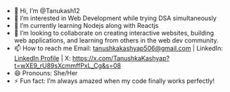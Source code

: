 - 👋 Hi, I’m @Tanukash12
- 👀 I’m interested in Web Development while trying DSA simultaneously
- 🌱 I’m currently learning Nodejs along with Reactjs
- 💞️ I’m looking to collaborate on creating interactive websites, building web applications, and learning from others in the web dev community.
- 📫 How to reach me Email: tanushkakashyap506@gmail.com | LinkedIn: [LinkedIn Profile](https://www.linkedin.com/in/tanushka-kashyap-3b5a28211?utm_source=share&utm_campaign=share_via&utm_content=profile&utm_medium=android_app) | X: https://x.com/TanushkaKashyap?t=wXE9_rU89sXcmmffPxL_Cg&s=08 
- 😄 Pronouns: She/Her
- ⚡ Fun fact: I’m always amazed when my code finally works perfectly!

<!---
Tanukash12/Tanukash12 is a ✨ special ✨ repository because its `README.md` (this file) appears on your GitHub profile.
You can click the Preview link to take a look at your changes.
--->

